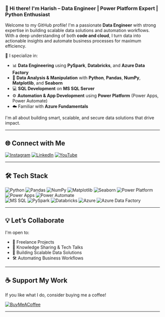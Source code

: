 ### 👋 Hi there! I'm Harish – Data Engineer | Power Platform Expert | Python Enthusiast

Welcome to my GitHub profile! I'm a passionate **Data Engineer** with strong expertise in building scalable data solutions and automation workflows. With a deep understanding of both **code and cloud**, I turn data into actionable insights and automate business processes for maximum efficiency.

🔧 I specialize in:
- 📊 **Data Engineering** using **PySpark**, **Databricks**, and **Azure Data Factory**
- 🧠 **Data Analysis & Manipulation** with **Python**, **Pandas**, **NumPy**, **Matplotlib**, and **Seaborn**
- 💻 **SQL Development** on **MS SQL Server**
- ⚙️ **Automation & App Development** using **Power Platform** (Power Apps, Power Automate)
- ☁️ Familiar with **Azure Fundamentals**

I'm all about building smart, scalable, and secure data solutions that drive impact.

---

## 🌐 Connect with Me

[![Instagram](https://img.shields.io/badge/Instagram-%23E4405F.svg?logo=Instagram&logoColor=white)](https://www.instagram.com/its_harish_offcl/) 
[![LinkedIn](https://img.shields.io/badge/LinkedIn-%230077B5.svg?logo=linkedin&logoColor=white)](https://www.linkedin.com/in/harish-btech/) 
[![YouTube](https://img.shields.io/badge/YouTube-%23FF0000.svg?logo=YouTube&logoColor=white)](https://www.youtube.com/@Explore_with_Harish)

---

## 🛠 Tech Stack

![Python](https://img.shields.io/badge/python-3776AB.svg?style=for-the-badge&logo=python&logoColor=white) 
![Pandas](https://img.shields.io/badge/pandas-150458.svg?style=for-the-badge&logo=pandas&logoColor=white) 
![NumPy](https://img.shields.io/badge/numpy-013243.svg?style=for-the-badge&logo=numpy&logoColor=white)
![Matplotlib](https://img.shields.io/badge/Matplotlib-11557c.svg?style=for-the-badge&logo=matplotlib&logoColor=white) 
![Seaborn](https://img.shields.io/badge/seaborn-76B900.svg?style=for-the-badge)
![Power Platform](https://img.shields.io/badge/Power%20Platform-742774?style=for-the-badge&logo=microsoftpowerplatform&logoColor=white)  
![Power Apps](https://img.shields.io/badge/Power%20Apps-742774?style=for-the-badge&logo=powerapps&logoColor=white) 
![Power Automate](https://img.shields.io/badge/Power%20Automate-0066FF?style=for-the-badge&logo=powerautomate&logoColor=white)  
![MS SQL](https://img.shields.io/badge/MS%20SQL-CC2927?style=for-the-badge&logo=microsoftsqlserver&logoColor=white)
![PySpark](https://img.shields.io/badge/PySpark-E25A1C?style=for-the-badge&logo=apachespark&logoColor=white)
![Databricks](https://img.shields.io/badge/Databricks-FF3621?style=for-the-badge&logo=databricks&logoColor=white)
![Azure](https://img.shields.io/badge/Azure-0078D4?style=for-the-badge&logo=microsoftazure&logoColor=white)
![Azure Data Factory](https://img.shields.io/badge/Azure%20Data%20Factory-0078D4?style=for-the-badge&logo=azuredevops&logoColor=white)

---

## 💡 Let’s Collaborate

I'm open to:
- 🤝 Freelance Projects
- 🧠 Knowledge Sharing & Tech Talks
- 🚀 Building Scalable Data Solutions
- 🛠 Automating Business Workflows

---

## ☕ Support My Work

If you like what I do, consider buying me a coffee!

[![BuyMeACoffee](https://img.shields.io/badge/Buy%20Me%20a%20Coffee-ffdd00?style=for-the-badge&logo=buy-me-a-coffee&logoColor=black)](https://www.buymeacoffee.com/harishbtech)

---
